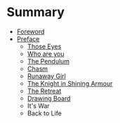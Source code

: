 # Summary

* [Foreword](README.md)
* [Preface](chapter1.md)
   * [Those Eyes](those_eyes.md)
   * [Who are you](who_are_you.md)
   * [The Pendulum](the_pendulum.md)
   * [Chasm](chasm.md)
   * [Runaway Girl](runaway_girl.md)
   * [The Knight in Shining Armour](the_knight_in_shining_armour.md)
   * [The Retreat](the_retreat.md)
   * [Drawing Board](drawing_board.md)
   * It's War
   * Back to Life

